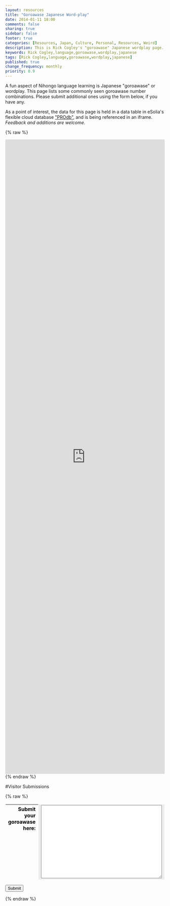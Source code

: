 ```yaml
---
layout: resources
title: "Goroawase Japanese Word-play"
date: 2014-01-11 18:00
comments: false
sharing: true
sidebar: false
footer: true
categories: [Resources, Japan, Culture, Personal, Resources, Weird]
description: This is Rick Cogley's "goroawase" Japanese wordplay page.
keywords: Rick Cogley,language,goroawase,wordplay,japanese
tags: [Rick Cogley,language,goroawase,wordplay,japanese]
published: true
change_frequency: monthly
priority: 0.9
---
```

A fun aspect of Nihongo language learning is Japanese "goroawase" or wordplay. This page lists some commonly seen goroawase number combinations. Please submit additional ones using the form below, if you have any. 

As a point of interest, the data for this page is held in a data table in eSolia's flexible cloud database ["PROdb"](http://www.esolia.com/prodb), and is being referenced in an iframe. _Feedback and additions are welcome._ 

{% raw %} 
<iframe width='100%' height='2000' frameborder='0' allowtransparency='true' scrolling='yes' src='https://pro.dbflex.net/secure/embedded/db/15331/view.aspx?id=1279723'></iframe>
{% endraw %}

#Visitor Submissions

{% raw %}
<form name="frm" method="post" action="https://pro.dbflex.net/secure/gateway.aspx?action=WebToRecord&amp;app=15331&amp;table=200059">
<input type="hidden" name="retURL" value="http://rick.cogley.info/resources/rick-cogley-goroawase-japanese-wordplay/">
	<table class="fs-gridtable" border="0" cellspacing="1" cellpadding="4" width="100%" style="border-collapse:separate">
	    <tr>
	      <th align="right" valign="top" width="13%">
	        <font color="#000000">Submit your goroawase here:</font>
	      </th>
	      <td valign="top" colspan="7" width="87%" bgcolor="#EEEEEE"><textarea name="f_4484965" rows="15" cols="40" style="width:100%"></textarea></td>
	    </tr>
	</table>
<input type="submit">
</form>
{% endraw %}